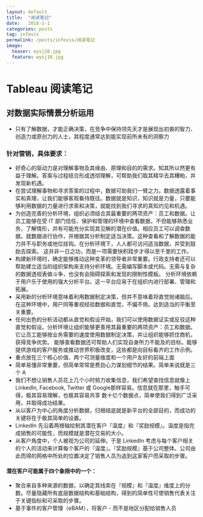 ```yaml
---
layout: default
title:  "阅读笔记"
date:   2018-1-1 
categories: posts
tag: infovis
permalink: /posts/infovis/阅读笔记
image:
  teaser: wysj10.jpg
  feature: wysj10.jpg
---
```

# Tableau 阅读笔记
## 对数据实际情景分析运用

- 只有了解数据，才能正确决策，在竞争中保持领先天才是展现出初衷的智力、创造力或原创力的人士，其程度通常达到能实现前所未有的洞察力
### 针对营销，具体要求：
- 好奇心的驱动力是对理解事物及其缘由、原理和目的的需求。知其所以然更有益于理解。答案与过程结合形成透彻理解，可帮助我们取其精华去其糟粕，并发现新机遇。
- 在尝试理解事物和寻求答案的过程中，数据可助我们一臂之力。数据透露着事实和真理，让我们能够客观看待既往。数据就是知识，知识就是力量，只要能够利用数据的力量进行求索和决策，就能找到我们寻求的真知灼见和机遇。
- 为创造完善的分析环境，组织必须结合其最重要的两项资产：员工和数据。让员工能够在受 IT 部门信任、保护和管理的环境中查看数据，不但能够熟悉业务，了解情形，并有可能充分实现其见解的潜在价值。相应员工可以调查数据，就数据进行协作，并根据其分析制定适当决策。这种查看和了解数据的能力并不与职务或地位挂钩。在分析环境下，人人都可访问适当数据，并受到鼓励去探索。
这并非一日之功，而是一项需要快积跬步才得以至千里的工作。
- 构建新环境时，确定能够推动这种变革的领导者非常重要。行政支持者还可以帮助建立适当的组织架构来支持分析环境。无需编写脚本或代码。无需与复杂的数据透视表做斗争，也没有会阻碍探索和发现的限制性模板。
分析环境依赖于用户乐于使用的强大分析平台。这一平台应易于在组织内进行部署、管理和拓展。
- 采用新的分析环境意味着利用数据制定决策，但并不意味着将直觉抛诸脑后。在这种环境中，用户同等重视经验数据和直觉，不偏不倚。达到适当的平衡至关重要。
- 任何出色的分析活动都从直觉和假设开始，我们可以使用数据证实或反驳这种直觉和假设。分析环境让组织能够更善用其最重要的两项资产：员工和数据。它让员工能够按业务需要的速度使用数据制定决策，并让组织能够抓住商机，获得竞争优势。
能够查看数据还可帮助人们实现自身所力不能及的目标。能够提供游戏的客户服务或推动世界积极改变，这些都是向目标看齐的工作示例。
- 重点放在三个核心价值、两个可测量维度和一个用户友好的前端上面
- 简单易懂非常重要，但简单常常是费劲心力谋划细节的结果。简单来说就是三个 A
- 我们不想让销售人员花上几个小时努力收集信息，我们希望查找信息就像上 LinkedIn, Facebook, Twitter 或 Google那样容易。信息就在那里，触手可得，极其容易理解，也极其容易共享 数十亿个数据点，简单使我们得到广泛采用，并取得成功结果。
- 从以客户为中心的角度分析数据，归根结底就是新平台的全部目的，而成功的关键将在于极其简单的设置。
- LinkedIn 先沿着两根轴绘制其潜在客户『温度』和『奖励规模』。温度是指完成销售的可能性，而规模就是潜在交易的大小。
- 从客户角度中，个人被视为公司的延伸。于是 LinkedIn 考虑与每个客户相关的个人的活动来计算每个客户的『温度』。『奖励规模』基于公司整体。公司由此而得的网格中所处的位置决定了销售人员为追到这家客户而采取的步骤。
#### 潜在客户可能属于四个象限中的一个：
- 聚合来自多种来源的数据，以确定其线索在『规模』和『温度』维度上的分数。尽量隐藏所有底层数据结构和基础结构，得到的简单性可使销售代表关注于关键指标和可采取的步骤。
- 基于事件的客户管理（eBAM），将客户 - 而不是地区分配给销售人员